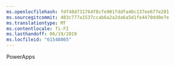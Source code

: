```yaml
---
ms.openlocfilehash: fdf48d731764f8cfe901fddfa40c137ee677e201
ms.sourcegitcommit: 483c777a1537ccab6a2a2da6a5d1fe4470dd0e7e
ms.translationtype: MT
ms.contentlocale: fi-FI
ms.lasthandoff: 06/19/2019
ms.locfileid: "61548865"
---
```

PowerApps